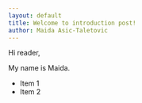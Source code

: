 ```yaml
---
layout: default
title: Welcome to introduction post!
author: Maida Asic-Taletovic
---
```


Hi reader,

My name is Maida. 

- Item 1
- Item 2


